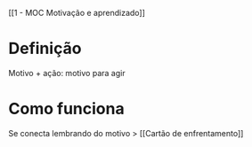 [[1 - MOC Motivação e aprendizado]]

# Definição
Motivo + ação: motivo para agir

# Como funciona
Se conecta lembrando do motivo > [[Cartão de enfrentamento]]